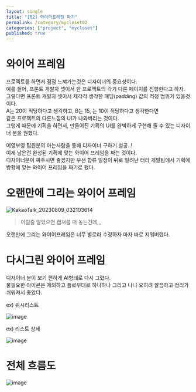 ```yaml
---
layout: single
title: "[02] 와이어프레임 짜기"
permalink: /category/mycloset02
categories: ["project", "mycloset"]
published: true
---
```


# 와이어 프레임

프로젝트를 하면서 점점 느껴가는것은 디자이너의 중요성이다.  
예를 들어, 프론트 개발자 셋이서 한 프로젝트의 각기 다른 페이지를 진행한다고 하자.  
그렇다면 프론트 개발자 셋이서 제각각 생각한 패딩(padding) 값의 적정 범위가 있을것이다.  
A는 20이 적당하다고 생각하고, B는 15, 는 10이 적당하다고 생각한다면  
같은 프로젝트의 다른느낌의 UI가 나와버리는 것이다.  
그렇게 때문에 기획을 하면서, 만들어진 기획의 UI를 완벽하게 구현해 줄 수 있는 디자이너 분을 원했다.

어영부영 팀원분의 아는사람을 통해 디자이너 구하기 성공..!  
이제 남은건 완성된 기획에 맞는 와이어 프레임을 짜는 것이다.  
디자이너분이 짜주시면 좋겠지만 우선 합류 일정이 뒤로 밀려난 터라 개발팀에서 기획에 방향에 맞는 와이어 프레임을 짜기로 했다.

# 오랜만에 그리는 와이어 프레임

![KakaoTalk_20230809_032103614](https://github.com/yebin76/yebin76/assets/103884098/800392ab-6a6a-4f91-ad25-ca95977b8d02)

> 이럴줄 알았으면 캡쳐를 떠 놓는건데,,,

오랜만에 그리는 와이어프레임은 너무 별로라 수정하자 마자 바로 지워버렸다.

# 다시그린 와이어 프레임

디자이너 분이 보기 편하게 AI형태로 다시 그렸다.  
불필요한 아이콘은 제외하고 플로우대로 하나하나 그리고 나니 오히려 깔끔하고 정리가 쉬워져서 좋았다.

ex) 위시리스트

![image](https://github.com/yebin76/yebin76/assets/103884098/f6d5ecb4-6904-428d-8e1c-19b87efacd43)

ex) 리스트 상세

![image](https://github.com/yebin76/yebin76/assets/103884098/05d3a0f8-b17c-4045-9c0b-c5c90b2cc55c)

# 전체 흐름도

![image](https://github.com/yebin76/yebin76/assets/103884098/d1b8d278-88d4-4c38-90ef-5e8c65596e64)

